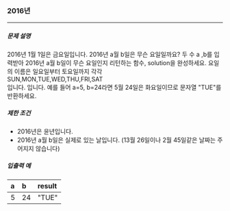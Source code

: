 ### 2016년
***

##### 문제 설명

2016년 1월 1일은 금요일입니다. 2016년 a월 b일은 무슨 요일일까요? 두 수 a ,b를 입력받아 2016년 a월 b일이 무슨 요일인지 리턴하는 함수, solution을 완성하세요. 요일의 이름은 일요일부터 토요일까지 각각   
	SUN,MON,TUE,WED,THU,FRI,SAT   
입니다. 입니다. 예를 들어 a=5, b=24라면 5월 24일은 화요일이므로 문자열 "TUE"를 반환하세요.   

##### 제한 조건

- 2016년은 윤년입니다.   
- 2016년 a월 b일은 실제로 있는 날입니다. (13월 26일이나 2월 45일같은 날짜는 주어지지 않습니다)   
      
##### 입출력 예

| a | b | result | 
| :----- | :----- | :----- |
| 5 | 24 | "TUE" |    